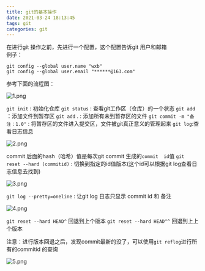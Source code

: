 ```yaml
---
title: git的基本操作
date: 2021-03-24 18:13:45
tags: git
categories: git
---
```

<script type="text/javascript" src="/js/bai.js"></script>

在进行git 操作之前，先进行一个配置，这个配置告诉git  用户和邮箱  
例子：
```git
git config --global user.name "wxb" 
git config --global user.email "******@163.com"
```
参考下面的流程图：
<!--more-->
![1.png](/git的基本操作/1.png)

`git init` : 初始化仓库
`git status` :  查看git工作区（仓库）的一个状态
`git add` ：添加文件到暂存区
`git add` . :	添加所有未到暂存区的文件
`git commit -m "备注：1.0"`   : 将暂存区的文件进入提交区，文件被git真正意义的管理起来
`git log`:查看日志信息

![2.png](/git的基本操作/2.png)

commit 后面的hash（哈希）值是每次git commit 生成的`commit  id`值
`git reset --hard (commitid)` : 切换到指定的id值版本(这个id可以根据git log查看日志信息去找到) 

![3.png](/git的基本操作/3.png)

`git log --pretty=oneline` : 让git log 日志只显示 commit id 和 备注

![4.png](/git的基本操作/4.png)

`git reset --hard HEAD^`    回退到上个版本
`git reset --hard HEAD^^`  回退到上上个版本

注意：进行版本回退之后，发现commit最新的没了，可以使用`git reflog`进行所有的commitid 的查询

![5.png](/git的基本操作/5.png)
